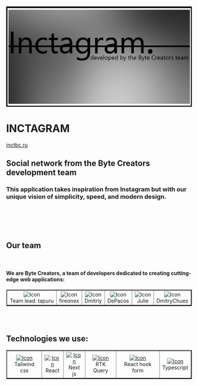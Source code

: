 [![Header](https://github.com/fireonex/fireonex/blob/main/inct.png)]()

# INCTAGRAM      
<a href="https://inctbc.ru/">
    inctbc.ru
</a>

## Social network from the Byte Creators development team

### This application takes inspiration from Instagram but with our unique vision of simplicity, speed, and modern design.

<div>
        <img src="https://img.freepik.com/free-vector/coding-workshop-abstract-concept-vector-illustration-code-writing-workshop-online-programming-course-app-games-development-class-informatics-lesson-software-development-abstract-metaphor_335657-5880.jpg?ga=GA1.1.208176612.1728310344&semt=ais_hybrid"
             title="" alt="" height="300"/>
        <img src="https://img.freepik.com/free-vector/workplace-culture-abstract-concept-vector-illustration-shared-values-belief-systems-attitude-work-company-team-corporate-culture-high-performance-employee-health-abstract-metaphor_335657-6126.jpg?ga=GA1.1.208176612.1728310344&semt=ais_hybrid"
             title="" alt="" height="300"/>
</div>

<img height="30"></div>

## Our team
<div>
    <img src="https://img.freepik.com/free-vector/stem-camp-teens-background-with-programming-study-symbols-flat-vector-illustration_1284-77823.jpg?ga=GA1.1.208176612.1728310344&semt=ais_hybrid"
             title="" alt="" height="300"/>
</div>

#### We are **Byte Creators**, a team of developers dedicated to creating cutting-edge web applications:

<table border="2" cellpadding="10" cellspacing="0">
  <tr>
     <td align="center">
      <a href="https://github.com/tapuru" target="_blank" style="text-decoration: none;">
        <img src="https://cdn-icons-png.flaticon.com/128/1470/1470915.png" title="tapuru" alt="Icon" height="50"/>
        <br/>
        <span>Team lead: </span>
        <span>tapuru</span>
      </a>
    </td>
    <td align="center">
      <a href="https://github.com/fireonex" target="_blank" style="text-decoration: none;">
        <img src="https://cdn-icons-png.flaticon.com/128/5338/5338322.png" title="fireonex" alt="Icon" height="50"/>
        <br/>
        <span>fireonex</span>
      </a>
    </td>
          <td align="center">
      <a href="https://github.com/FtShow" target="_blank" style="text-decoration: none;">
        <img src="https://cdn-icons-png.flaticon.com/128/5338/5338322.png" title="Dmitriy" alt="Icon" height="50"/>
        <br/>
        <span>Dmitriy</span>
      </a>
    </td>
          <td align="center">
      <a href="https://github.com/DePacos" target="_blank" style="text-decoration: none;">
        <img src="https://cdn-icons-png.flaticon.com/128/5338/5338322.png" title="DePacos" alt="Icon" height="50"/>
        <br/>
        <span>DePacos</span>
      </a>
    </td>
          <td align="center">
      <a href="https://github.com/JulyBO7" target="_blank" style="text-decoration: none;">
        <img src="https://cdn-icons-png.flaticon.com/128/5338/5338322.png" title="Julie" alt="Icon" height="50"/>
        <br/>
        <span>Julie</span>
      </a>
    </td>
          <td align="center">
      <a href="https://github.com/DmitryChues" target="_blank" style="text-decoration: none;">
        <img src="https://cdn-icons-png.flaticon.com/128/5338/5338322.png" title="DmitryChues" alt="Icon" height="50"/>
        <br/>
        <span>DmitryChues</span>
      </a>
    </td>
  </tr>
</table>

<img height="30"></div>


## Technologies we use:

<table border="2" cellpadding="10" cellspacing="0">
  <tr>
     <td align="center">
         <a href="https://tailwindcss.com/">
            <img src="https://encrypted-tbn0.gstatic.com/images?q=tbn:ANd9GcQgJevnE01WcfB_L0O-kAUif0SAqLuN1rlrfw&s" alt="Icon" height="50"/>
         </a>
        <br/>
        <span>Tailwind css</span>
    </td>
          <td align="center">
                  <a href="https://react.dev/">
            <img src="https://encrypted-tbn0.gstatic.com/images?q=tbn:ANd9GcQ9W1xTscEcGKYWa8Ksx4eU7mOh-Tyk-uRVvw&s" alt="Icon" height="50"/>
         </a>
        <br/>
        <span>React</span>
    </td>
          <td align="center">
                  <a href="https://nextjs.org/">
            <img src="https://encrypted-tbn0.gstatic.com/images?q=tbn:ANd9GcSj13DpXfc1_RayzN0ecY0-p_ws7TK3sxpO6w&s" alt="Icon" height="50"/>
         </a>
        <br/>
        <span>Next js</span>
    </td>
          <td align="center">
                  <a href="https://redux-toolkit.js.org/rtk-query/overview">
            <img src="https://encrypted-tbn0.gstatic.com/images?q=tbn:ANd9GcQhmDtsYdvG33r593WvTsrbj7W9DLtUxIe5ug&s" alt="Icon" height="50"/>
         </a>
        <br/>
        <span>RTK Query</span>
    </td>
          <td align="center">
                  <a href="https://www.react-hook-form.com/">
            <img src="https://encrypted-tbn0.gstatic.com/images?q=tbn:ANd9GcQ6ZftARRCrAE8y0M8egNhkMPTV0Zf62S0Epg&s" alt="Icon" height="50"/>
         </a>
        <br/>
        <span>React hook form</span>
    </td>
          <td align="center">
                  <a href="https://www.typescriptlang.org/">
             <img src="https://encrypted-tbn0.gstatic.com/images?q=tbn:ANd9GcRL38u-0VeY-nhi5S2x5ZwfpWvDKbwmCHMM8w&s" alt="Icon" height="50"/>             
         </a>
        <br/>
        <span>Typescript</span>
    </td>
  </tr>
</table>
